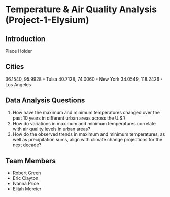 # Temperature & Air Quality Analysis (Project-1-Elysium)

## Introduction
Place Holder

## Cities
36.1540, 95.9928 - Tulsa
40.7128, 74.0060 - New York
34.0549, 118.2426 - Los Angeles


## Data Analysis Questions
1. How have the maximum and minimum temperatures changed over the past 10 years in different urban areas across the U.S.?
2. How do variations in maximum and minimum temperatures correlate with air quality levels in urban areas?
3. How do the observed trends in maximum and minimum temperatures, as well as precipitation sums, align with climate change projections for the next decade?

## Team Members
- Robert Green
- Eric Clayton
- Ivanna Price
- Elijah Mercier
